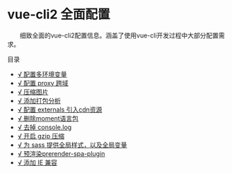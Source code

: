 # vue-cli2 全面配置
&emsp;&emsp;细致全面的vue-cli2配置信息。涵盖了使用vue-cli开发过程中大部分配置需求。

<span id="top">目录</span>

- [√ 配置多环境变量](#env)
- [√ 配置 proxy 跨域](#proxy)
- [√ 压缩图片](#compressimage)
- [√ 添加打包分析](#analyze)
- [√ 配置 externals 引入cdn资源](#externals)
- [√ 删除moment语言包](#moment)
- [√ 去掉 console.log](#log)
- [√ 开启 gzip 压缩](#gzip)
- [√ 为 sass 提供全局样式，以及全局变量](#globalscss)
- [√ 预渲染prerender-spa-plugin](#prerender)
- [√ 添加 IE 兼容](#ie)